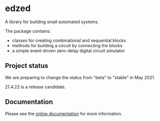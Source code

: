 # edzed

A library for building small automated systems.

The package contains:

- classes for creating combinational and sequential blocks
- methods for building a circuit by connecting the blocks
- a simple event-driven zero-delay digital circuit simulator

## Project status

We are preparing to change the status from "beta" to "stable" in May 2021.

21.4.22 is a release candidate.

## Documentation

Please see the [online documentation](https://edzed.readthedocs.io/en/latest/) for more information.
